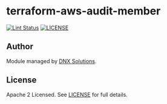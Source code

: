 # terraform-aws-audit-member

[![Lint Status](https://github.com/DNXLabs/terraform-aws-audit-member/workflows/Lint/badge.svg)](https://github.com/DNXLabs/terraform-aws-audit-member/actions)
[![LICENSE](https://img.shields.io/github/license/DNXLabs/terraform-aws-audit-member)](https://github.com/DNXLabs/terraform-aws-audit-member/blob/master/LICENSE)

<!--- BEGIN_TF_DOCS --->
<!--- END_TF_DOCS --->

## Author

Module managed by [DNX Solutions](https://github.com/DNXLabs).

## License

Apache 2 Licensed. See [LICENSE](https://github.com/DNXLabs/terraform-aws-audit-member/blob/master/LICENSE) for full details.